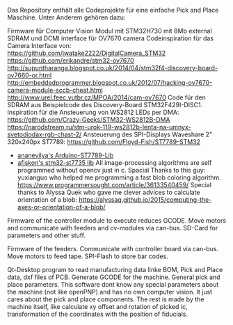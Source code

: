 Das Repository enthält alle Codeprojekte für eine einfache Pick and Place Maschine.
Unter Anderem gehören dazu:

Firmware für Computer Vision Modul mit STM32H730 mit 8Mb external SDRAM und DCMI interface für OV7670 camera
Codeinspiration für das Camera Interface von:
https://github.com/iwatake2222/DigitalCamera_STM32
https://github.com/erikandre/stm32-ov7670
http://supuntharanga.blogspot.co.uk/2014/04/stm32f4-discovery-board-ov7660-or.html
http://embeddedprogrammer.blogspot.co.uk/2012/07/hacking-ov7670-camera-module-sccb-cheat.html
http://www.urel.feec.vutbr.cz/MPOA/2014/cam-ov7670
Code für den SDRAM aus Beispielcode des Discovery-Board STM32F429I-DISC1.
Inspiration für die Ansteuerung von WS2812 LEDs per DMA:
https://github.com/Crazy-Geeks/STM32-WS2812B-DMA
https://narodstream.ru/stm-urok-119-ws2812b-lenta-na-umnyx-svetodiodax-rgb-chast-2/
Ansteuerung des SPI-Displays Waveshare 2" 320x240px ST7789:
https://github.com/Floyd-Fish/ST7789-STM32
- [ananevilya's Arduino-ST7789-Lib](https://github.com/ananevilya/Arduino-ST7789-Library)  
- [afiskon's stm32-st7735 lib](https://github.com/afiskon/stm32-st7735)
All image-processing algorithms are self programmed without opencv just in c. Spacial Thanks to this guy: yuxianguo
who helped me programming a fast blob coloring algorithm.
https://www.programmersought.com/article/36133540459/
Special thanks to Alyssa Quek who gave me clever advices to calculate orientation of a blob:
https://alyssaq.github.io/2015/computing-the-axes-or-orientation-of-a-blob/

Firmware of the controller module to execute reduces GCODE.
Move motors and communicate with feeders and cv-modules via can-bus.
SD-Card for parameters and other stuff.

Firmware of the feeders. Communicate with controller board via can-bus. 
Move motors to feed tape. SPI-Flash to store bar codes.

Qt-Desktop program to read manufacturing data linke BOM, Pick and Place data, dxf files of PCB.
Generate GCODE for the machine. General pick and place parameters. This software dont know any special 
parameters about the machine (not like openPNP) and has no own computer vision. It just cares about the pick and place components. 
The rest is made by the machine itself, like calculate xy offset and rotation of picked ic, 
transformation of the coordinates with the position of fiducials.
